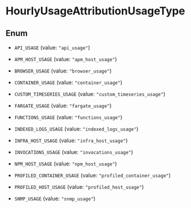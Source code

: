 

# HourlyUsageAttributionUsageType

## Enum


* `API_USAGE` (value: `"api_usage"`)

* `APM_HOST_USAGE` (value: `"apm_host_usage"`)

* `BROWSER_USAGE` (value: `"browser_usage"`)

* `CONTAINER_USAGE` (value: `"container_usage"`)

* `CUSTOM_TIMESERIES_USAGE` (value: `"custom_timeseries_usage"`)

* `FARGATE_USAGE` (value: `"fargate_usage"`)

* `FUNCTIONS_USAGE` (value: `"functions_usage"`)

* `INDEXED_LOGS_USAGE` (value: `"indexed_logs_usage"`)

* `INFRA_HOST_USAGE` (value: `"infra_host_usage"`)

* `INVOCATIONS_USAGE` (value: `"invocations_usage"`)

* `NPM_HOST_USAGE` (value: `"npm_host_usage"`)

* `PROFILED_CONTAINER_USAGE` (value: `"profiled_container_usage"`)

* `PROFILED_HOST_USAGE` (value: `"profiled_host_usage"`)

* `SNMP_USAGE` (value: `"snmp_usage"`)



